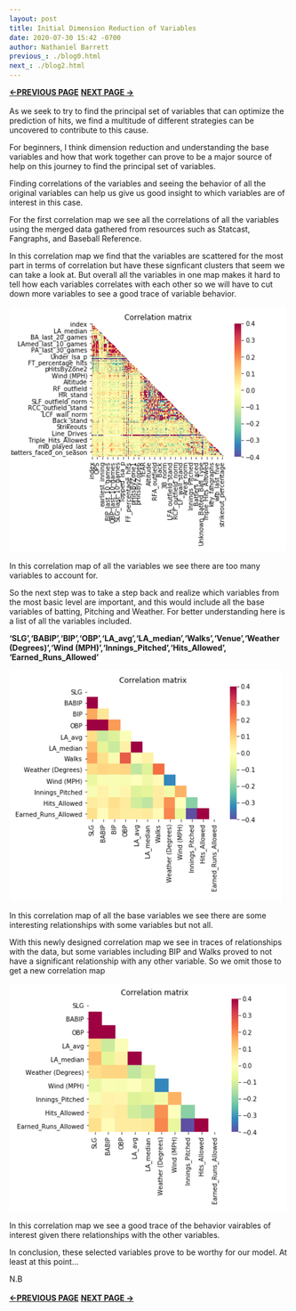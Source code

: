```yaml
---
layout: post
title: Initial Dimension Reduction of Variables 
date: 2020-07-30 15:42 -0700
author: Nathaniel Barrett
previous_: ./blog0.html
next_: ./blog2.html 
---
```

**[<-PREVIOUS PAGE]({{page.previous_}} "previous")** **[NEXT PAGE ->]({{page.next_}} "next")** <br><br>
As we seek to try to find the principal set of variables that can optimize the prediction of hits, we find a multitude of different strategies can be uncovered to contribute to this cause.

For beginners, I think dimension reduction and understanding the base variables and how that work together can prove to be a major source of help on this journey to find the principal set of variables.

Finding correlations of the variables and seeing the behavior of all the original variables can help us give us good insight to which variables are of interest in this case.

For the first correlation map we see all the correlations of all the variables using the merged data gathered from resources such as Statcast, Fangraphs, and Baseball Reference.

In this correlation map we find that the variables are scattered for the most part in terms of correlation but have these signficant clusters that seem we can take a look at. But overall all the variables in one map makes it hard to tell how each variables correlates with each other so we will have to cut down more variables to see a good trace of variable behavior.

![first correlation](./images/corr1.png "correlation1")


In this correlation map of all the variables we see there are too many variables to account for.

So the next step was to take a step back and realize which variables from the most basic level are important, and this would include all the base variables of batting, Pitching and Weather. For better understanding here is a list of all the variables included.

**‘SLG’,‘BABIP’,‘BIP’,‘OBP’,‘LA_avg’,‘LA_median’,‘Walks’,‘Venue’,‘Weather (Degrees)’,‘Wind (MPH)’,‘Innings_Pitched’,‘Hits_Allowed’, ‘Earned_Runs_Allowed’**

![second correlation](./images/corr2.png "correlation2")

In this correlation map of all the base variables we see there are some interesting relationships with some variables but not all.

With this newly designed correlation map we see in traces of relationships with the data, but some variables including BIP and Walks proved to not have a significant relationship with any other variable. So we omit those to get a new correlation map

![third correlation](./images/corr3.png "correlation3")

In this correlation map we see a good trace of the behavior vairables of interest given there relationships with the other variables.

In conclusion, these selected variables prove to be worthy for our model. At least at this point…

N.B<br><br>
**[<-PREVIOUS PAGE]({{page.previous_}} "previous")** **[NEXT PAGE ->]({{page.next_}} "next")**
